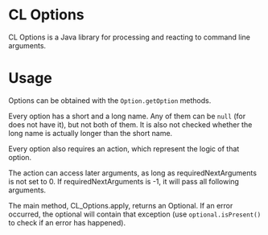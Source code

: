 # CL Options

CL Options is a Java library for processing and reacting to command line arguments.

# Usage

Options can be obtained with the `Option.getOption` methods.

Every option has a short and a long name. Any of them can be `null` (for does not have it), but not both of them. It is also not checked whether the long name is actually longer than the short name.

Every option also requires an action, which represent the logic of that option.

The action can access later arguments, as long as requiredNextArguments is not set to 0. If requiredNextArguments is -1, it will pass all following arguments.

The main method, CL_Options.apply, returns an Optional<Exception>. If an error occurred, the optional will contain that exception (use `optional.isPresent()` to check if an error has happened).
